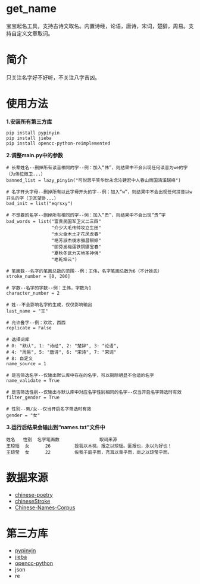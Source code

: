 # get_name
宝宝起名工具，支持古诗文取名。内置诗经，论语，唐诗，宋词，楚辞，周易。支持自定义文章取词。
# 简介
只关注名字好不好听，不关注八字吉凶。
# 使用方法
**1.安装所有第三方库**
```
pip install pypinyin
pip install jieba
pip install opencc-python-reimplemented
```
**2.调整main.py中的参数**
```
# 长辈姓名--删掉所有读音相同的字--例：加入“伟”，则结果中不会出现任何读音为we的字（为伟位微卫...）
banned_list = lazy_pinyin("可悦思平笑华世永念沁建宏中人春山雨国清溪瑞峰")

# 名字开头字母--删掉所有以此字母开头的字--例：加入“w”，则结果中不会出现任何拼音以w开头的字（卫瓦望卧...）
bad_init = list("eqrsxy")

# 不想要的名字--删掉所有相同的字--例：加入“贵”，则结果中不会出现“贵”字
bad_words = list("富贵民国军卫义二三四"
                 "介少大毛伟帅攻立生田"
                 "水火金木土才花凤龙春"
                 "艳芳淑杰俊志强昌银婷"
                 "丽芬发梅蛋铁铜娜宝春"
                 "夏秋冬武力天地圣神佛"
                 "老乾坤云")
                 
# 笔画数--名字的笔画总数的范围--例：王伟，名字笔画总数为6（不计姓氏）
stroke_number = [0, 200]

# 字数--名字的字数--例：王伟，字数为1
character_number = 2

# 姓--不会影响名字的生成，仅仅影响输出
last_name = "王"

# 允许叠字--例：欢欢，西西
replicate = False

# 选择词库
# 0: "默认", 1: "诗经", 2: "楚辞", 3: "论语",
# 4: "周易", 5: "唐诗", 6: "宋诗", 7: "宋词"
# 8: 自定义
name_source = 1

# 是否筛选名字--仅输出默认库中存在的名字，可以删除明显不合适的名字
name_validate = True

# 是否筛选性别--仅输出与默认库中对应名字性别相同的名字--仅当开启名字筛选时有效
filter_gender = True

# 性别--男/女--仅当开启名字筛选时有效
gender = "女"
```

**3.运行后结果会输出到“names.txt”文件中**
```
姓名   性别  名字笔画数               取词来源
王琼瑶	 女	    26	       投我以木桃，报之以琼瑶。匪报也，永以为好也！
王琼莹  女	    22	       俟我于庭乎而，充耳以青乎而，尚之以琼莹乎而。
```
# 数据来源
* [chinese-poetry](https://github.com/chinese-poetry/chinese-poetry)
* [chineseStroke](https://github.com/WTree/chineseStroke)
* [Chinese-Names-Corpus](https://github.com/wainshine/Chinese-Names-Corpus)
# 第三方库
* [pypinyin](https://github.com/mozillazg/python-pinyin)
* [jieba](https://github.com/fxsjy/jieba)
* [opencc-python](https://github.com/yichen0831/opencc-python)
* json
* re
